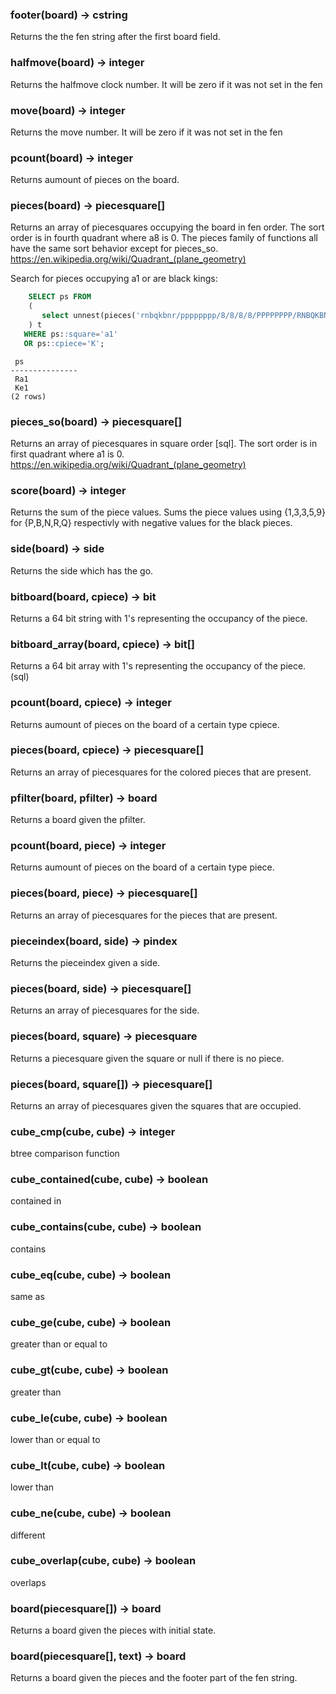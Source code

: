 ### footer(board) -> cstring

Returns the the fen string after the first board field.

### halfmove(board) -> integer

Returns the halfmove clock number.
It will be zero if it was not set in the fen

### move(board) -> integer

Returns the move number.
It will be zero if it was not set in the fen

### pcount(board) -> integer

Returns aumount of pieces on the board.

### pieces(board) -> piecesquare[]

Returns an array of piecesquares occupying the board in fen order.
The sort order is in fourth quadrant where  a8 is 0. The pieces family of functions all have the same sort behavior except for pieces_so.
https://en.wikipedia.org/wiki/Quadrant_(plane_geometry)

Search for pieces occupying a1 or are black kings:
```sql
    SELECT ps FROM 
    (
       select unnest(pieces('rnbqkbnr/pppppppp/8/8/8/8/PPPPPPPP/RNBQKBNR'::board)) ps
    ) t 
   WHERE ps::square='a1' 
   OR ps::cpiece='K';
```
```
 ps  
---------------
 Ra1
 Ke1
(2 rows)
```


### pieces_so(board) -> piecesquare[]

Returns an array of piecesquares in square order [sql].
The sort order is in first quadrant where a1 is 0.
https://en.wikipedia.org/wiki/Quadrant_(plane_geometry)

### score(board) -> integer

Returns the sum of the piece values.
Sums the piece values using {1,3,3,5,9} for {P,B,N,R,Q} respectivly with negative values for the black pieces.

### side(board) -> side

Returns the side which has the go.

### bitboard(board, cpiece) -> bit

Returns a 64 bit string with 1's representing the occupancy of the piece.

### bitboard_array(board, cpiece) -> bit[]

Returns a 64 bit array with 1's representing the occupancy of the piece. (sql)

### pcount(board, cpiece) -> integer

Returns aumount of pieces on the board of a certain type cpiece.

### pieces(board, cpiece) -> piecesquare[]

Returns an array of piecesquares for the colored pieces that are present.

### pfilter(board, pfilter) -> board

Returns a board given the pfilter.

### pcount(board, piece) -> integer

Returns aumount of pieces on the board of a certain type piece.

### pieces(board, piece) -> piecesquare[]

Returns an array of piecesquares for the pieces that are present.

### pieceindex(board, side) -> pindex

Returns the pieceindex given a side.

### pieces(board, side) -> piecesquare[]

Returns an array of piecesquares for the side.

### pieces(board, square) -> piecesquare

Returns a piecesquare given the square or null if there is no piece.

### pieces(board, square[]) -> piecesquare[]

Returns an array of piecesquares given the squares that are occupied.

### cube_cmp(cube, cube) -> integer

btree comparison function

### cube_contained(cube, cube) -> boolean

contained in

### cube_contains(cube, cube) -> boolean

contains

### cube_eq(cube, cube) -> boolean

same as

### cube_ge(cube, cube) -> boolean

greater than or equal to

### cube_gt(cube, cube) -> boolean

greater than

### cube_le(cube, cube) -> boolean

lower than or equal to

### cube_lt(cube, cube) -> boolean

lower than

### cube_ne(cube, cube) -> boolean

different

### cube_overlap(cube, cube) -> boolean

overlaps

### board(piecesquare[]) -> board

Returns a board given the pieces with initial state.

### board(piecesquare[], text) -> board

Returns a board given the pieces and the footer part of the fen string.
